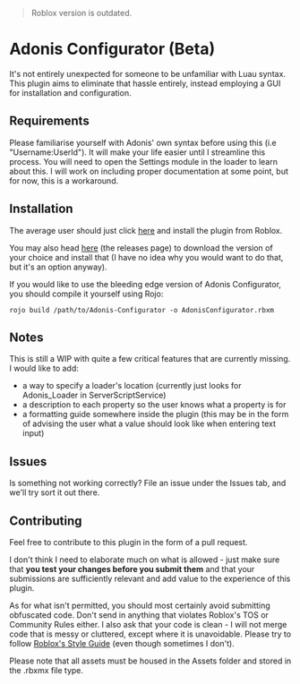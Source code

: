 > Roblox version is outdated.

# Adonis Configurator (Beta)

It's not entirely unexpected for someone to be unfamiliar with Luau syntax. This plugin aims to eliminate that hassle entirely, instead employing a GUI for installation and configuration.

## Requirements
Please familiarise yourself with Adonis' own syntax before using this (i.e "Username:UserId"). It will make your life easier until I streamline this process. You will need to open the Settings module in the loader to learn about this. I will work on including proper documentation at some point, but for now, this is a workaround.

## Installation

The average user should just click [here](https://www.roblox.com/library/8359267635/Adonis-Configurator) and install the plugin from Roblox.

You may also head [here](https://github.com/happyman090/Adonis-Configurator/releases) (the releases page) to download the version of your choice and install that (I have no idea why you would want to do that, but it's an option anyway).

If you would like to use the bleeding edge version of Adonis Configurator, you should compile it yourself using Rojo:

`rojo build /path/to/Adonis-Configurator -o AdonisConfigurator.rbxm`

## Notes

This is still a WIP with quite a few critical features that are currently missing. I would like to add:
- a way to specify a loader's location (currently just looks for Adonis_Loader in ServerScriptService)
- a description to each property so the user knows what a property is for
- a formatting guide somewhere inside the plugin (this may be in the form of advising the user what a value should look like when entering text input)

## Issues

Is something not working correctly? File an issue under the Issues tab, and we'll try sort it out there.

## Contributing

Feel free to contribute to this plugin in the form of a pull request. 

I don't think I need to elaborate much on what is allowed - just make sure that **you test your changes before you submit them** and that your submissions are sufficiently relevant and add value to the experience of this plugin. 

As for what isn't permitted, you should most certainly avoid submitting obfuscated code. Don't send in anything that violates Roblox's TOS or Community Rules either. I also ask that your code is clean - I will not merge code that is messy or cluttered, except where it is unavoidable. Please try to follow [Roblox's Style Guide](https://roblox.github.io/lua-style-guide/) (even though sometimes I don't).

Please note that all assets must be housed in the Assets folder and stored in the .rbxmx file type.
